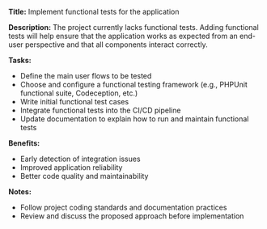 **Title:** Implement functional tests for the application

**Description:**
The project currently lacks functional tests. Adding functional tests will help ensure that the application works as expected from an end-user perspective and that all components interact correctly.

**Tasks:**
- Define the main user flows to be tested
- Choose and configure a functional testing framework (e.g., PHPUnit functional suite, Codeception, etc.)
- Write initial functional test cases
- Integrate functional tests into the CI/CD pipeline
- Update documentation to explain how to run and maintain functional tests

**Benefits:**
- Early detection of integration issues
- Improved application reliability
- Better code quality and maintainability

**Notes:**
- Follow project coding standards and documentation practices
- Review and discuss the proposed approach before implementation

